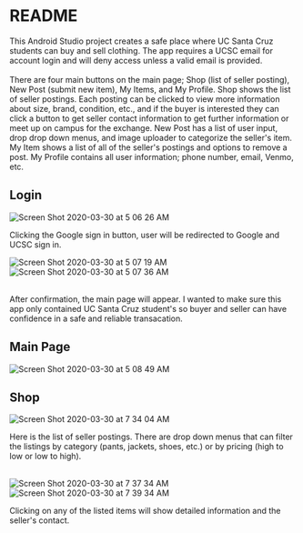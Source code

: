 # README
This Android Studio project creates a safe place where UC Santa Cruz students can buy and sell clothing. 
The app requires a UCSC email for account login and will deny access unless a valid email is provided. <br><br>
There are four main buttons on the main page; Shop (list of seller posting), New Post (submit new item), My Items,
and My Profile. Shop shows the list of seller postings. Each posting can be clicked to view more information about 
size, brand, condition, etc., and if the buyer is interested they can click a button to get seller contact 
information to get further information or meet up on campus for the exchange. New Post has a list of user input, drop
drop down menus, and image uploader to categorize the seller's item. My Item shows a list of all of the seller's postings 
and options to remove a post. My Profile contains all user information; phone number, email, Venmo, etc.

## Login

![Screen Shot 2020-03-30 at 5 06 26 AM](https://user-images.githubusercontent.com/46305741/77923351-34b1a500-7257-11ea-8ad2-4effdca88d50.png) <br>

Clicking the Google sign in button, user will be redirected to Google and UCSC sign in. 

![Screen Shot 2020-03-30 at 5 07 19 AM](https://user-images.githubusercontent.com/46305741/77923446-527f0a00-7257-11ea-89c5-d843986f1527.png) <br>
![Screen Shot 2020-03-30 at 5 07 36 AM](https://user-images.githubusercontent.com/46305741/77923464-56ab2780-7257-11ea-9c69-27c9694a422c.png)<br><br>

After confirmation, the main page will appear. I wanted to make sure this app only contained UC Santa Cruz student's so buyer
and seller can have confidence in a safe and reliable transacation.

## Main Page

![Screen Shot 2020-03-30 at 5 08 49 AM](https://user-images.githubusercontent.com/46305741/77924419-7ee75600-7258-11ea-8892-0bae410f1b3b.png)

## Shop

![Screen Shot 2020-03-30 at 7 34 04 AM](https://user-images.githubusercontent.com/46305741/77924714-e0a7c000-7258-11ea-9334-25e56267fd8d.png) <br> 

Here is the list of seller postings. There are drop down menus that can filter the listings by category (pants, jackets, shoes, etc.) or by pricing (high to low or low to high). <br> <br>

![Screen Shot 2020-03-30 at 7 37 34 AM](https://user-images.githubusercontent.com/46305741/77925359-9f63e000-7259-11ea-81dd-c0e9fc8abae1.png)
![Screen Shot 2020-03-30 at 7 39 34 AM](https://user-images.githubusercontent.com/46305741/77925369-a1c63a00-7259-11ea-9de6-a3890bbecc15.png)<br>

Clicking on any of the listed items will show detailed information and the seller's contact. <br>


## 









